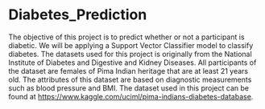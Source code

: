 # Diabetes_Prediction
The objective of this project is to predict whether or not a participant is diabetic. We will be applying a Support Vector Classifier model to classify diabetes.
The datasets used for this project is originally from the National Institute of Diabetes and Digestive and Kidney Diseases.  All participants of the dataset are females of Pima Indian heritage that are at least 21 years old. The attributes of this dataset are based on diagnostic measurements such as blood pressure and BMI. The dataset used in this project can be found at https://www.kaggle.com/uciml/pima-indians-diabetes-database.
